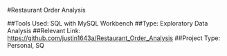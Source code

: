 #Restaurant Order Analysis


##Tools Used: SQL with MySQL Workbench
##Type: Exploratory Data Analysis
##Relevant Link: https://github.com/justin1643a/Restaurant_Order_Analysis
##Project Type: Personal, SQ
